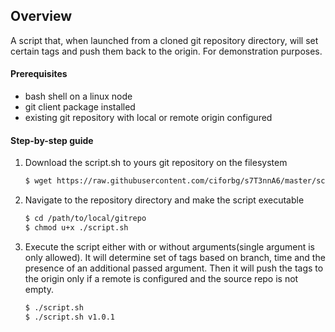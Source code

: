 ## Overview 

A script that, when launched from a cloned git repository directory, will set certain tags and push them back to the origin. For demonstration purposes. 



#### Prerequisites

* bash shell on a linux node
* git client package installed
* existing git repository with local or remote origin configured



#### Step-by-step guide

1. Download the script.sh to yours git repository on the filesystem

   ```bash
   $ wget https://raw.githubusercontent.com/ciforbg/s7T3nnA6/master/script.sh -O /path/to/local/gitrepo/script.sh
   ```

   

2. Navigate to the repository directory and make the script executable

   ```bash
   $ cd /path/to/local/gitrepo
   $ chmod u+x ./script.sh
   ```

   

3. Execute the script either with or without arguments(single argument is only allowed). It will determine  set of tags based on branch, time and the presence of an additional passed argument. Then it will push the tags to the origin only if a remote is configured and the source repo is not empty.

   ```bash
   $ ./script.sh 
   $ ./script.sh v1.0.1
   ```

   
